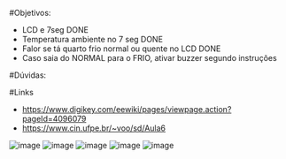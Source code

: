 #Objetivos:
  - LCD e 7seg DONE
  - Temperatura ambiente no 7 seg DONE
  - Falor se tá quarto frio normal ou quente no LCD DONE
  - Caso saia do NORMAL para o FRIO, ativar buzzer segundo instruções

#Dúvidas:
  
#Links
 - https://www.digikey.com/eewiki/pages/viewpage.action?pageId=4096079
 - https://www.cin.ufpe.br/~voo/sd/Aula6
  
![image](https://user-images.githubusercontent.com/65169791/114924311-39b2a980-9e04-11eb-8094-f7d179a0feb9.png)
![image](https://user-images.githubusercontent.com/65169791/113338956-34336a80-9300-11eb-8fa4-fa5902850ed3.png)
![image](https://user-images.githubusercontent.com/65169791/114926184-6bc50b00-9e06-11eb-9cb4-bbfebf61c8dd.png)
![image](https://user-images.githubusercontent.com/65169791/113520478-be323c00-9569-11eb-81da-0324032a8518.png)
![image](https://user-images.githubusercontent.com/65169791/113522250-64377380-9575-11eb-80fb-8234f0c63f59.png)

